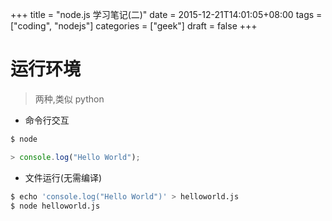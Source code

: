 +++
title = "node.js 学习笔记(二)"
date = 2015-12-21T14:01:05+08:00
tags = ["coding", "nodejs"]
categories = ["geek"]
draft = false
+++

# 运行环境

> 两种,类似 python

- 命令行交互

```bash
$ node
```

```javascript
> console.log("Hello World");
```

- 文件运行(无需编译)

```bash
$ echo 'console.log("Hello World")' > helloworld.js
$ node helloworld.js
```
